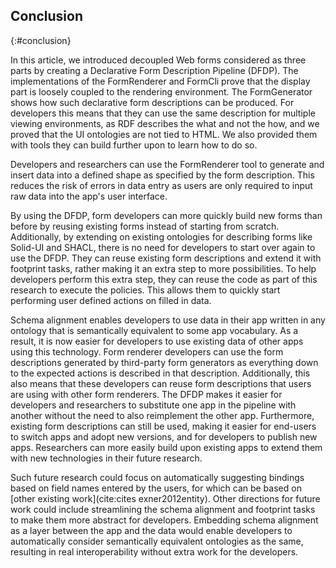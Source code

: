 ## Conclusion
{:#conclusion}

In this article, we introduced decoupled Web forms considered as three parts by creating a Declarative Form Description Pipeline (DFDP).
The implementations of the FormRenderer and FormCli prove that the display part is loosely coupled to the rendering environment.
The FormGenerator shows how such declarative form descriptions can be produced.
For developers this means that they can use the same description for multiple viewing environments, as RDF describes the what and not the how, and we proved that the UI ontologies are not tied to HTML.
We also provided them with tools they can build further upon to learn how to do so.

Developers and researchers can use the FormRenderer tool to generate and insert data into a defined shape as specified by the form description.
This reduces the risk of errors in data entry as users are only required to input raw data into the app's user interface.

By using the DFDP, form developers can more quickly build new forms than before by reusing existing forms instead of starting from scratch.
Additionally, by extending on existing ontologies for describing forms like Solid-UI and SHACL, there is no need for developers to start over again to use the DFDP.
They can reuse existing form descriptions and extend it with footprint tasks, rather making it an extra step to more possibilities.
To help developers perform this extra step, they can reuse the code as part of this research to execute the policies.
This allows them to quickly start performing user defined actions on filled in data.

Schema alignment enables developers to use data in their app written in any ontology that is semantically equivalent to some app vocabulary.
As a result, it is now easier for developers to use existing data of other apps using this technology.
Form renderer developers can use the form descriptions generated by third-party form generators as everything down to the expected actions is described in that description.
Additionally, this also means that these developers can reuse form descriptions that users are using with other form renderers.
The DFDP makes it easier for developers and researchers to substitute one app in the pipeline with another without the need to also reimplement the other app.
Furthermore, existing form descriptions can still be used, making it easier for end-users to switch apps and adopt new versions, and for developers to publish new apps.
Researchers can more easily build upon existing apps to extend them with new technologies in their future research.

Such future research could focus on automatically suggesting bindings based on field names entered by the users, for which can be based on [other existing work](cite:cites exner2012entity).
Other directions for future work could include streamlining the schema alignment and footprint tasks to make them more abstract for developers.
Embedding schema alignment as a layer between the app and the data would enable developers to automatically consider semantically equivalent ontologies as the same, resulting in real interoperability without extra work for the developers.

